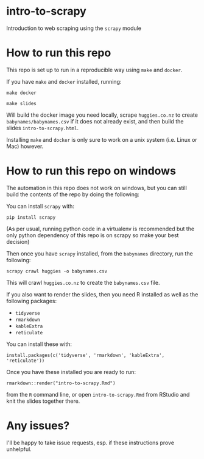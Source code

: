 # intro-to-scrapy
Introduction to web scraping using the `scrapy` module

# How to run this repo

This repo is set up to run in a reproducible way using `make` and `docker`.

If you have `make` and `docker` installed, running:

```
make docker

make slides
```

Will build the docker image you need locally, scrape `huggies.co.nz` to create `babynames/babynames.csv` if it does not already exist, and then build the slides `intro-to-scrapy.html`.

Installing `make` and `docker` is only sure to work on a unix system (i.e. Linux or Mac) however.

# How to run this repo on windows

The automation in this repo does not work on windows, but you can still build the contents of the repo by doing the following:

You can install `scrapy` with:

```
pip install scrapy
```

(As per usual, running python code in a virtualenv is recommended but the only python dependency of this repo is on scrapy so make your best decision)

Then once you have `scrapy` installed, from the `babynames` directory, run the following:

```
scrapy crawl huggies -o babynames.csv 
```

This will crawl `huggies.co.nz` to create the `babynames.csv` file.

If you also want to render the slides, then you need R installed as well as the following packages:

- `tidyverse`
- `rmarkdown`
- `kableExtra`
- `reticulate`

You can install these with:

```
install.packages(c('tidyverse', 'rmarkdown', 'kableExtra', 'reticulate'))
```

Once you have these installed you are ready to run:

```
rmarkdown::render("intro-to-scrapy.Rmd")
```

from the `R` command line, or open `intro-to-scrapy.Rmd` from RStudio and knit the slides together there.

# Any issues?

I'll be happy to take issue requests, esp. if these instructions prove unhelpful.

